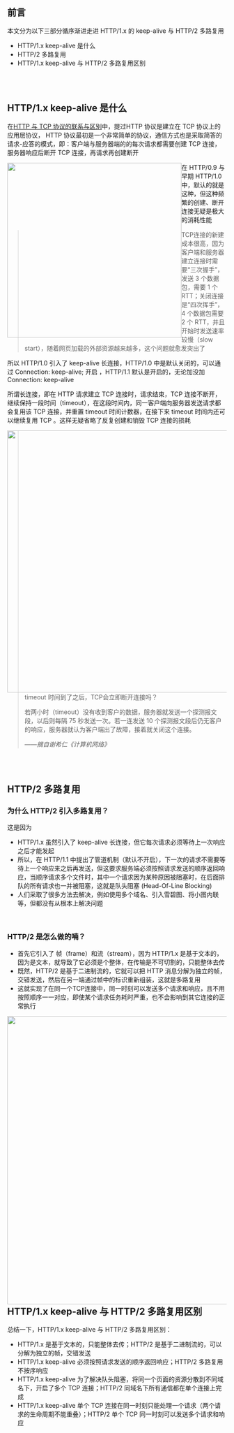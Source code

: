 ## 前言

本文分为以下三部分循序渐进走进 HTTP/1.x 的 keep-alive 与 HTTP/2 多路复用

- HTTP/1.x keep-alive 是什么
- HTTP/2 多路复用
- HTTP/1.x keep-alive 与 HTTP/2 多路复用区别

<br >

<br >

## HTTP/1.x keep-alive 是什么

在[HTTP 与 TCP 协议的联系与区别](https://github.com/zhazhanitian/weekly/blob/main/learning/HTTP%20%E4%B8%8E%20TCP%20%E5%8D%8F%E8%AE%AE%E7%9A%84%E8%81%94%E7%B3%BB%E4%B8%8E%E5%8C%BA%E5%88%AB.md)中，提过HTTP 协议是建立在 TCP 协议上的应用层协议， HTTP 协议最初是一个非常简单的协议，通信方式也是采取简答的请求-应答的模式，即：客户端与服务器端的的每次请求都需要创建 TCP 连接，服务器响应后断开 TCP 连接，再请求再创建断开

<img src="https://qiniu-image.qtshe.com/AD8987SDJFWS.png" width="400px" style="float:left;" />

在 HTTP/0.9 与 早期 HTTP/1.0 中，默认的就是这种，但这种频繁的创建、断开连接无疑是极大的消耗性能

>TCP连接的新建成本很高，因为客户端和服务器建立连接时需要“三次握手”，发送 3 个数据包，需要 1 个 RTT；关闭连接是“四次挥手”，4 个数据包需要 2 个 RTT，并且开始时发送速率较慢（slow start），随着网页加载的外部资源越来越多，这个问题就愈发突出了

所以 HTTP/1.0 引入了 keep-alive 长连接，HTTP/1.0 中是默认关闭的，可以通过 Connection: keep-alive; 开启 ，HTTP/1.1 默认是开启的，无论加没加 Connection: keep-alive

所谓长连接，即在 HTTP 请求建立 TCP 连接时，请求结束，TCP 连接不断开，继续保持一段时间（timeout），在这段时间内，同一客户端向服务器发送请求都会复用该 TCP 连接，并重置 timeout 时间计数器，在接下来 timeout 时间内还可以继续复用 TCP 。这样无疑省略了反复创建和销毁 TCP 连接的损耗

<img src="https://qiniu-image.qtshe.com/WIS2K3234JLJ2.png" width="600px" style="float:left;" />

>timeout 时间到了之后，TCP会立即断开连接吗？
>
>若两小时（timeout）没有收到客户的数据，服务器就发送一个探测报文段，以后则每隔 75 秒发送一次。若一连发送 10 个探测报文段后仍无客户的响应，服务器就认为客户端出了故障，接着就关闭这个连接。
>
>——*摘自谢希仁《计算机网络》*

<br >

<br >

## HTTP/2 多路复用

### 为什么 HTTP/2 引入多路复用？

这是因为

- HTTP/1.x 虽然引入了 keep-alive 长连接，但它每次请求必须等待上一次响应之后才能发起
- 所以，在 HTTP/1.1 中提出了管道机制（默认不开启），下一次的请求不需要等待上一个响应来之后再发送，但这要求服务端必须按照请求发送的顺序返回响应，当顺序请求多个文件时，其中一个请求因为某种原因被阻塞时，在后面排队的所有请求也一并被阻塞，这就是队头阻塞 (Head-Of-Line Blocking)
- 人们采取了很多方法去解决，例如使用多个域名、引入雪碧图、将小图内联等，但都没有从根本上解决问题

<br >

### HTTP/2 是怎么做的喃？

- 首先它引入了 帧（frame）和流（stream），因为 HTTP/1.x 是基于文本的，因为是文本，就导致了它必须是个整体，在传输是不可切割的，只能整体去传
- 既然，HTTP/2 是基于二进制流的，它就可以把 HTTP 消息分解为独立的帧，交错发送，然后在另一端通过帧中的标识重新组装，这就是多路复用
- 这就实现了在同一个TCP连接中，同一时刻可以发送多个请求和响应，且不用按照顺序一一对应，即使某个请求任务耗时严重，也不会影响到其它连接的正常执行

<img src="https://qiniu-image.qtshe.com/9SSJFSDFK23424.png" width="660px" style="float:left;" />

<br >

<br >

## HTTP/1.x keep-alive 与 HTTP/2 多路复用区别

总结一下，HTTP/1.x keep-alive 与 HTTP/2 多路复用区别：

- HTTP/1.x 是基于文本的，只能整体去传；HTTP/2 是基于二进制流的，可以分解为独立的帧，交错发送
- HTTP/1.x keep-alive 必须按照请求发送的顺序返回响应；HTTP/2 多路复用不按序响应
- HTTP/1.x keep-alive 为了解决队头阻塞，将同一个页面的资源分散到不同域名下，开启了多个 TCP 连接；HTTP/2 同域名下所有通信都在单个连接上完成
- HTTP/1.x keep-alive 单个 TCP 连接在同一时刻只能处理一个请求（两个请求的生命周期不能重叠）；HTTP/2 单个 TCP 同一时刻可以发送多个请求和响应

